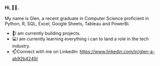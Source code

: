 #### Hi, 👋🏾.

My name is Glen, a recent graduate in Computer Science proficient in Python, R, SQL, Excel, Google Sheets, Tableau and PowerBi. 

- 🌱I am currently building projects. 
- 💻I am currently learning everything i can to land a role in the tech industry. 
- 📫Connect with me on LinkedIn: https://www.linkedin.com/in/glen-a-ab92b4249/
